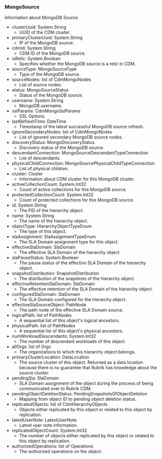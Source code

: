 ### MongoSource
Information about MongoDB Source.

- clusterUuid: System.String
  - UUID of the CDM cluster.
- primaryClusterUuid: System.String
  - IP of the MongoDB source.
- cdmId: System.String
  - CDM ID of the MongoDB source.
- isRelic: System.Boolean
  - Specifies whether the MongoDB source is a relic in CDM.
- sourceType: MongoSourceType
  - Type of the MongoDB source.
- sourceNodes: list of CdmMongoNodes
  - List of source nodes.
- status: MongoSourceStatus
  - Status of the MongoDB source.
- username: System.String
  - MongoDB username.
- sslParams: CdmMongoSslParams
  - SSL Options.
- lastRefreshTime: DateTime
  - Timestamp of the latest successful MongoDB source refresh.
- ignoreSecondaryNodes: list of CdmMongoNodes
  - List of ignored secondary MongoDB source nodes.
- discoveryStatus: MongoDiscoveryStatus
  - Discovery status of the MongoDB source.
- descendantConnection: MongoSourceDescendantTypeConnection
  - List of descendants.
- physicalChildConnection: MongoSourcePhysicalChildTypeConnection
  - List of physical children.
- cluster: Cluster
  - Information about CDM cluster for this MongoDB cluster.
- activeCollectionCount: System.Int32
  - Count of active collections for this MongoDB source.
- protectedCollectionCount: System.Int32
  - Count of protected collections for this MongoDB source.
- id: System.String
  - The FID of the hierarchy object.
- name: System.String
  - The name of the hierarchy object.
- objectType: HierarchyObjectTypeEnum
  - The type of this object.
- slaAssignment: SlaAssignmentTypeEnum
  - The SLA Domain assignment type for this object.
- effectiveSlaDomain: SlaDomain
  - The effective SLA Domain of the hierarchy object.
- slaPauseStatus: System.Boolean
  - The pause status of the effective SLA Domain of the hierarchy object.
- snapshotDistribution: SnapshotDistribution
  - The distribution of the snapshots of the hierarchy object.
- effectiveRetentionSlaDomain: SlaDomain
  - The effective retention of the SLA Domain of the hierarchy object.
- configuredSlaDomain: SlaDomain
  - The SLA Domain configured for the hierarchy object.
- effectiveSlaSourceObject: PathNode
  - The path node of the effective SLA Domain source.
- logicalPath: list of PathNodes
  - A sequential list of this object's logical ancestors.
- physicalPath: list of PathNodes
  - A sequential list of this object's physical ancestors.
- numWorkloadDescendants: System.Int32
  - The number of descendant workloads of this object.
- allOrgs: list of Orgs
  - The organizations to which this hierarchy object belongs.
- primaryClusterLocation: DataLocation
  - The source cluster of this object. Returned as a data location because there is no guarantee that Rubrik has knowledge about the source cluster.
- pendingSla: SlaDomain
  - SLA Domain assignment of the object during the process of being communicated over to Rubrik CDM.
- pendingObjectDeletionStatus: PendingSnapshotsOfObjectDeletion
  - Mapping from object ID to pending object deletion status.
- replicatedObjects: list of CdmHierarchyObjects
  - Objects either replicated by this object or related to this object by replication.
- latestUserNote: LatestUserNote
  - Latest user note information.
- replicatedObjectCount: System.Int32
  - The number of objects either replicated by this object or related to this object by replication.
- authorizedOperations: list of Operations
  - The authorized operations on the object.
